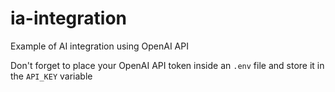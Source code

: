 # ia-integration

Example of AI integration using OpenAI API

Don't forget to place your OpenAI API token inside an `.env` file and store it in the `API_KEY` variable

